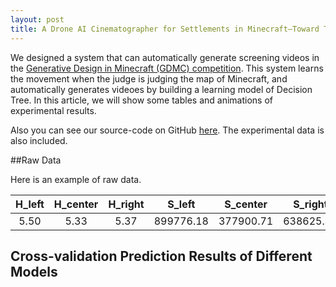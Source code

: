 ```yaml
---
layout: post
title: A Drone AI Cinematographer for Settlements in Minecraft–Toward Their Crowd Assessment
---
```


We designed a system that can automatically generate screening videos in the [Generative Design in Minecraft (GDMC) competition](https://gendesignmc.engineering.nyu.edu/). This system learns the movement when the judge is judging the map of Minecraft, and automatically generates videoes by building a learning model of Decision Tree. In this article, we will show some tables and animations of experimental results.

Also you can see our source-code on GitHub [here](https://github.com/Moss-J/Cinematographer-in-GDMC).
The experimental data is also included.

##Raw Data

Here is an example of raw data.


| H_left | H_center | H_right | S_left | S_center | S_right | action |
|:---:|:---:|:---:|:---:|:---:|:---:|:---:|
| 5.50 | 5.33 | 5.37 | 899776.18 | 377900.71 | 638625.87 | forward |

## Cross-validation Prediction Results of Different Models 